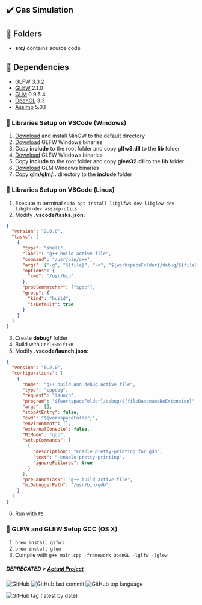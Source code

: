 ## :heavy_check_mark:  Gas Simulation
## :file_folder: **Folders**
- **src/** contains source code

## :stars: Dependencies
- [GLFW](https://www.glfw.org/) 3.3.2
- [GLEW](http://glew.sourceforge.net/) 2.1.0
- [GLM](http://glm.g-truc.net/0.9.5/index.html) 0.9.5.4
- [OpenGL](https://www.opengl.org/) 3.3
- [Assimp](http://assimp.org/index.php) 5.0.1

### :bookmark_tabs: Libraries Setup on VSCode (Windows)
1. [Download](https://sourceforge.net/projects/mingw-w64/files/Toolchains%20targetting%20Win32/Personal%20Builds/mingw-builds/installer/mingw-w64-install.exe/download) and install MinGW to the default directory
2. [Download](https://www.glfw.org/download.html) GLFW Windows binaries
3. Copy **include** to the root folder and copy **glfw3.dll** to the **lib** folder
4. [Download](https://sourceforge.net/projects/glew/files/glew/2.1.0/glew-2.1.0-win32.zip/download) GLEW Windows binaries
5. Copy **include** to the root folder and copy **glew32.dll** to the **lib** folder
6. [Download](https://github.com/g-truc/glm/releases/download/0.9.9.8/glm-0.9.9.8.zip) GLM Windows binaries
7. Copy **glm/glm/..** directory to the **include** folder

### :bookmark_tabs: Libraries Setup on VSCode (Linux)
1. Execute in terminal ```sudo apt install libglfw3-dev libglew-dev libglm-dev assimp-utils```
2. Modify **.vscode/tasks.json**:
```json
{
  "version": "2.0.0",
  "tasks": [
    {
      "type": "shell",
      "label": "g++ build active file",
      "command": "/usr/bin/g++",
      "args": ["-g", "${file}", "-o", "${workspaceFolder}/debug/${fileBasenameNoExtension}", "-lglfw", "-lGLEW", "-lGL"],
      "options": {
        "cwd": "/usr/bin"
      },
      "problemMatcher": ["$gcc"],
      "group": {
        "kind": "build",
        "isDefault": true
      }
    }
  ]
}
```
3. Create **debug/** folder
4. Build with ```Ctrl+Shift+B```
5. Modify **.vscode/launch.json**:
```json
{
  "version": "0.2.0",
  "configurations": [
    {
      "name": "g++ build and debug active file",
      "type": "cppdbg",
      "request": "launch",
      "program": "${workspaceFolder}/debug/${fileBasenameNoExtension}",
      "args": [],
      "stopAtEntry": false,
      "cwd": "${workspaceFolder}",
      "environment": [],
      "externalConsole": false,
      "MIMode": "gdb",
      "setupCommands": [
        {
          "description": "Enable pretty-printing for gdb",
          "text": "-enable-pretty-printing",
          "ignoreFailures": true
        }
      ],
      "preLaunchTask": "g++ build active file",
      "miDebuggerPath": "/usr/bin/gdb"
    }
  ]
}
```
6. Run with ```F5```

### :bookmark_tabs: GLFW and GLEW Setup GCC (OS X)
1. ```brew install glfw3```
2. ```brew install glew```
3. Compile with ```g++ main.cpp -framework OpenGL -lglfw -lglew```

##### *DEPRECATED >* [Actual Project](https://github.com/OwlCodR/simulation-of-atmosphere)

![GitHub](https://img.shields.io/github/license/OwlCodR/gas-simulation) ![GitHub last commit](https://img.shields.io/github/last-commit/OwlCodr/gas-simulation) ![GitHub top language](https://img.shields.io/github/languages/top/OwlCodR/gas-simulation) 

![GitHub tag (latest by date)](https://img.shields.io/github/v/tag/OwlCodR/gas-simulation)

